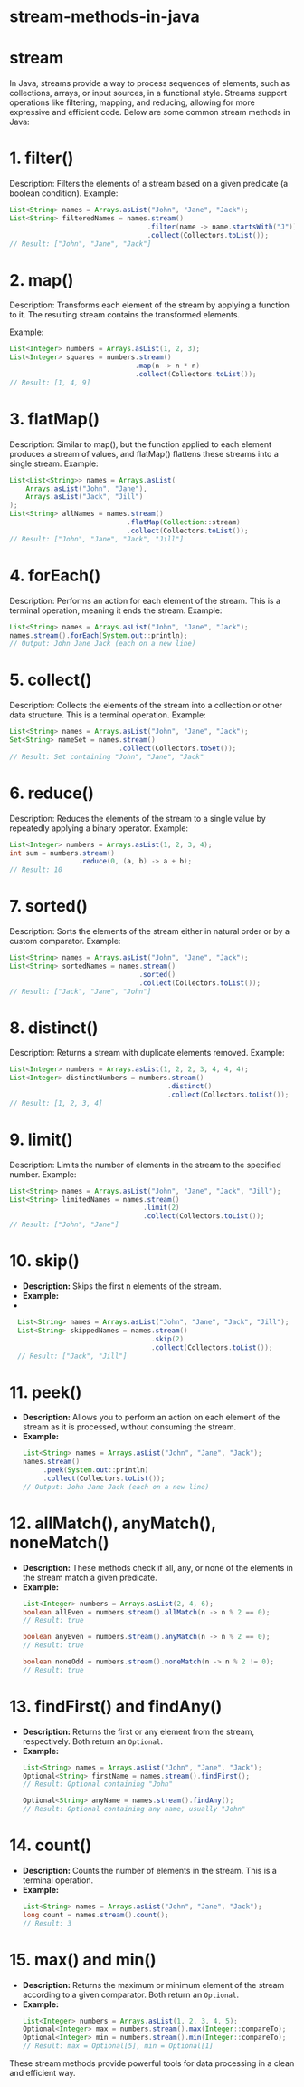 # stream-methods-in-java

# stream
In Java, streams provide a way to process sequences of elements, such as collections, arrays, or input sources, in a functional style. Streams support operations like filtering, mapping, and reducing, allowing for more expressive and efficient code. Below are some common stream methods in Java:

# 1. filter()
Description: Filters the elements of a stream based on a given predicate (a boolean condition).
Example:
```java
List<String> names = Arrays.asList("John", "Jane", "Jack");
List<String> filteredNames = names.stream()
                                  .filter(name -> name.startsWith("J"))
                                  .collect(Collectors.toList());
// Result: ["John", "Jane", "Jack"]
```

# 2. map()
Description: Transforms each element of the stream by applying a function to it. The resulting stream contains the transformed elements.

Example:
```java
List<Integer> numbers = Arrays.asList(1, 2, 3);
List<Integer> squares = numbers.stream()
                               .map(n -> n * n)
                               .collect(Collectors.toList());
// Result: [1, 4, 9]
```

# 3. flatMap()
Description: Similar to map(), but the function applied to each element produces a stream of values, and flatMap() flattens these streams into a single stream.
Example:
```java
List<List<String>> names = Arrays.asList(
    Arrays.asList("John", "Jane"),
    Arrays.asList("Jack", "Jill")
);
List<String> allNames = names.stream()
                             .flatMap(Collection::stream)
                             .collect(Collectors.toList());
// Result: ["John", "Jane", "Jack", "Jill"]
```

# 4. forEach()
Description: Performs an action for each element of the stream. This is a terminal operation, meaning it ends the stream.
Example:
```java
List<String> names = Arrays.asList("John", "Jane", "Jack");
names.stream().forEach(System.out::println);
// Output: John Jane Jack (each on a new line)
```

# 5. collect()
Description: Collects the elements of the stream into a collection or other data structure. This is a terminal operation.
Example:
```java
List<String> names = Arrays.asList("John", "Jane", "Jack");
Set<String> nameSet = names.stream()
                           .collect(Collectors.toSet());
// Result: Set containing "John", "Jane", "Jack"
```

# 6. reduce()
Description: Reduces the elements of the stream to a single value by repeatedly applying a binary operator.
Example:

```java
List<Integer> numbers = Arrays.asList(1, 2, 3, 4);
int sum = numbers.stream()
                 .reduce(0, (a, b) -> a + b);
// Result: 10
```

# 7. sorted()
Description: Sorts the elements of the stream either in natural order or by a custom comparator.
Example:
```java
List<String> names = Arrays.asList("John", "Jane", "Jack");
List<String> sortedNames = names.stream()
                                .sorted()
                                .collect(Collectors.toList());
// Result: ["Jack", "Jane", "John"]
```

# 8. distinct()
Description: Returns a stream with duplicate elements removed.
Example:
```java
List<Integer> numbers = Arrays.asList(1, 2, 2, 3, 4, 4, 4);
List<Integer> distinctNumbers = numbers.stream()
                                       .distinct()
                                       .collect(Collectors.toList());
// Result: [1, 2, 3, 4]
```

# 9. limit()
Description: Limits the number of elements in the stream to the specified number.
Example:

```java
List<String> names = Arrays.asList("John", "Jane", "Jack", "Jill");
List<String> limitedNames = names.stream()
                                 .limit(2)
                                 .collect(Collectors.toList());
// Result: ["John", "Jane"]
```

# 10. skip()

- **Description:** Skips the first n elements of the stream.
- **Example:**
- 
```java
  List<String> names = Arrays.asList("John", "Jane", "Jack", "Jill");
  List<String> skippedNames = names.stream()
                                   .skip(2)
                                   .collect(Collectors.toList());
  // Result: ["Jack", "Jill"]
```
# 11. peek()

- **Description:** Allows you to perform an action on each element of the stream as it is processed, without consuming the stream.
- **Example:**
  ```java
  List<String> names = Arrays.asList("John", "Jane", "Jack");
  names.stream()
       .peek(System.out::println)
       .collect(Collectors.toList());
  // Output: John Jane Jack (each on a new line)
  ```
# 12. allMatch(), anyMatch(), noneMatch()

- **Description:** These methods check if all, any, or none of the elements in the stream match a given predicate.
- **Example:**
  ```java
  List<Integer> numbers = Arrays.asList(2, 4, 6);
  boolean allEven = numbers.stream().allMatch(n -> n % 2 == 0);
  // Result: true

  boolean anyEven = numbers.stream().anyMatch(n -> n % 2 == 0);
  // Result: true

  boolean noneOdd = numbers.stream().noneMatch(n -> n % 2 != 0);
  // Result: true
  ```
# 13. findFirst() and findAny()

- **Description:** Returns the first or any element from the stream, respectively. Both return an `Optional`.
- **Example:**
  ```java
  List<String> names = Arrays.asList("John", "Jane", "Jack");
  Optional<String> firstName = names.stream().findFirst();
  // Result: Optional containing "John"

  Optional<String> anyName = names.stream().findAny();
  // Result: Optional containing any name, usually "John"
  ```
# 14. count()

- **Description:** Counts the number of elements in the stream. This is a terminal operation.
- **Example:**
  ```java
  List<String> names = Arrays.asList("John", "Jane", "Jack");
  long count = names.stream().count();
  // Result: 3
  ```
# 15. max() and min()

- **Description:** Returns the maximum or minimum element of the stream according to a given comparator. Both return an `Optional`.
- **Example:**
  ```java
  List<Integer> numbers = Arrays.asList(1, 2, 3, 4, 5);
  Optional<Integer> max = numbers.stream().max(Integer::compareTo);
  Optional<Integer> min = numbers.stream().min(Integer::compareTo);
  // Result: max = Optional[5], min = Optional[1]
  ```
These stream methods provide powerful tools for data processing in a clean and efficient way.
